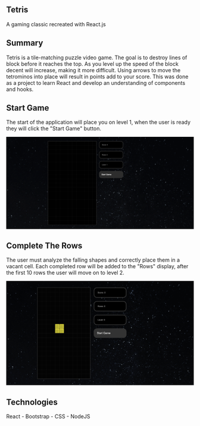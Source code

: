 ## Tetris

A gaming classic recreated with React.js 
             
## Summary

Tetris is a tile-matching puzzle video game. The goal is to destroy lines of block before it reaches the top. As you level up the speed of the block decent will increase, making it more difficult. Using arrows to move the tetrominos into place will result in points add to your score. This was done as a project to learn React and develop an understanding of components and hooks. 

## Start Game

The start of the application will place you on level 1, when the user is ready they will click the "Start Game" button. 

![Show Tetris](./public/tetris_start.png)

## Complete The Rows

The user must analyze the falling shapes and correctly place them in a vacant cell. Each completed row will be added to the "Rows" display, after the first 10 rows the user will move on to level 2.

![Show Tetris](./public/tetris.png)

## Technologies

React - Bootstrap - CSS - NodeJS
